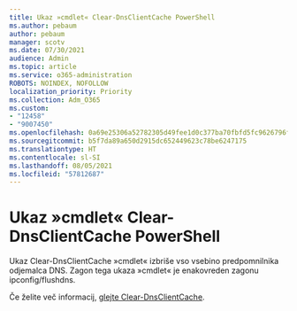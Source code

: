 ```yaml
---
title: Ukaz »cmdlet« Clear-DnsClientCache PowerShell
ms.author: pebaum
author: pebaum
manager: scotv
ms.date: 07/30/2021
audience: Admin
ms.topic: article
ms.service: o365-administration
ROBOTS: NOINDEX, NOFOLLOW
localization_priority: Priority
ms.collection: Adm_O365
ms.custom:
- "12458"
- "9007450"
ms.openlocfilehash: 0a69e25306a52782305d49fee1d0c377ba70fbfd5fc9626796f4700e776f2c37
ms.sourcegitcommit: b5f7da89a650d2915dc652449623c78be6247175
ms.translationtype: HT
ms.contentlocale: sl-SI
ms.lasthandoff: 08/05/2021
ms.locfileid: "57812687"
---
```

# <a name="powershell-clear-dnsclientcache-cmdlet"></a>Ukaz »cmdlet« Clear-DnsClientCache PowerShell

Ukaz Clear-DnsClientCache »cmdlet« izbriše vso vsebino predpomnilnika odjemalca DNS. Zagon tega ukaza »cmdlet« je enakovreden zagonu ipconfig/flushdns.

Če želite več informacij, [glejte Clear-DnsClientCache](/powershell/module/dnsclient/clear-dnsclientcache?view=windowsserver2019-ps).